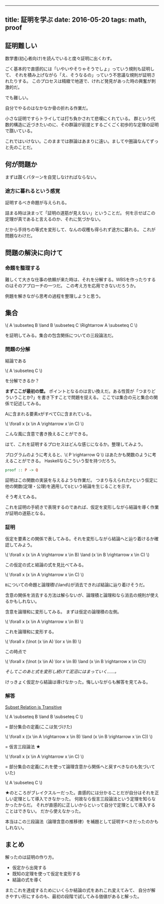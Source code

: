 ------------------
title: 証明を学ぶ
date: 2016-05-20
tags: math, proof
------------------

証明難しい
------------------

数学書(初心者向け)を読んでいると度々証明に出くわす。

ごく基本的で直感的には「いやいやそりゃそうでしょ」っていう規則も証明して、
それを積み上げながら「え、そうなるの」っていう不思議な規則が証明されたりする。
このプロセスは精緻で地道で、けれど発見があった時の興奮が刺激的だ。

でも難しい。

自分でやるのはなかなか骨の折れる作業だ。

小さな証明ですらトライしては打ち負かされて悲嘆にくれている。
群という代数的構造に近づきたいのに、その群論が前提とするごくごく初歩的な定理の証明で躓いている。

これではいけない。このままでは群論はあまりに遠い。ましてや圏論なんてずっと先のことだ。

何が問題か
------------------

まずは躓くパターンを自覚しなければならない。

### 途方に暮れるという感覚

証明するべき命題が与えられる。

詰まる時は決まって「証明の道筋が見えない」ということだ。
何を示せばこの定理が真であると言えるのか、それに気づかない。

だから手持ちの等式を変形して、なんの収穫も得られず途方に暮れる。
これが問題なわけだ。

問題の解決に向けて
---------------------

### 命題を整理する

難しくて大きな仕事の依頼が来た時は、それを分解する。WBSを作ったりするのはそのアプローチの一つだ。
この考え方を応用できないだろうか。

例題を解きながら思考の過程を整理しようと思う。

集合
--------------------

\\(
A \\subseteq B \\land B \\subseteq C \\Rightarrow A \\subseteq C
\\)

を証明してみる。集合の包含関係についての三段論法だ。

### 問題の分解

結論である

\\( A \\subseteq C \\)

を分解できるか？

**まずここが最初の壁。**
ポイントとなるのは言い換えだ。ある性質が「つまりどういうことか?」を書き下すことで問題を捉える。
ここでは集合の元と集合の関係で記述してみる。

Aに含まれる要素xがすべてCに含まれている。

\\( \\forall x (x \\in A \\rightarrow x \\in C) \\)

こんな風に含意で書き換えることができる。

はて、これを証明するプロセスはどんな感じになるか。整理してみよう。

プログラムのように考えると、\\( P \\rightarrow Q \\) はあたかも関数のように考えることができる。
Haskellならこういう型を持つだろう。

```haskell
proof :: P -> Q
```

証明はこの関数の実装を与えるような作業だ。
つまり与えられた`P`という仮定に他の関数(定理・公理)を適用して`Q`という結論を生じることを示す。

そう考えてみる。

これを証明の手続きで表現するのであれば、仮定を変形しながら結論を導く作業が証明の道筋となる。

### 証明

仮定を要素との関係で表してみる。それを変形しながら結論へと辿り着けるか確認してみよう。

\\( \\forall x (x \\in A \\rightarrow x \\in B) \\land (x \\in B \\rightarrow x \\in C) \\)

この仮定の式と結論の式を見比べてみる。

\\( \\forall x (x \\in A \\rightarrow x \\in C) \\)

`B`についての命題と論理積\\(\\land\\)が消去できれば結論に辿り着けそうだ。

含意の関係を消去する方法は解らないが、論理積と論理和なら消去の規則が使えるかもしれない。

含意を論理和に変形してみる。
まずは仮定の論理積の左側。

\\( \\forall x (x \\in A \\rightarrow x \\in B) \\)

これを論理和に変形する。

\\( \\forall x (\\lnot (x \\in A) \\lor x \\in B) \\)

この時点で

\\( \\forall x (\\lnot (x \\in A) \\lor x \\in B) \\land (x \\in B \\rightarrow x \\in C)\\)

*そしてこのあと式を変形し続けて泥沼にはまっていく……。*

けっきょく仮定から結論は導けなかった。悔しいながらも解答を見てみる。

### 解答

[Subset Relation is Transitive](https://proofwiki.org/wiki/Subset_Relation_is_Transitive)

\\( A \\subseteq B \\land B \\subseteq C \\)

= 部分集合の定義(ここは気づけた)

\\( \\forall x ((x \\in A \\rightarrow x \\in B) \\land (x \\in B \\rightarrow x \\in C)) \\)

= 仮言三段論法 ★

\\( \\forall x (x \\in A \\rightarrow x \\in C) \\)

= 部分集合の定義(これを使って論理含意から関係へと戻すべきなのも気づいていた)

\\( A \\subseteq C \\)

★のところがブレイクスルーだった。直感的には分かることだが自分はそれを正しい定理として導入できなかった。
何故なら仮言三段論法という定理を知らなかったからだ。
それが直感的に正しいからといって自分で定理として導入することはできない。
だから使えなかった。

本当はこの三段論法（論理含意の推移律）を補題として証明すべきだったのかもしれない。

## まとめ

解ったのは証明の作り方。

- 仮定から出発する
- 既知の定理を使って仮定を変形する
- 結論の式を導く

またこれを達成するためにいくらか結論の式をあれこれ変えてみて、
自分が解きやすい形にするのも、最初の段階で試してみる価値があると解った。

